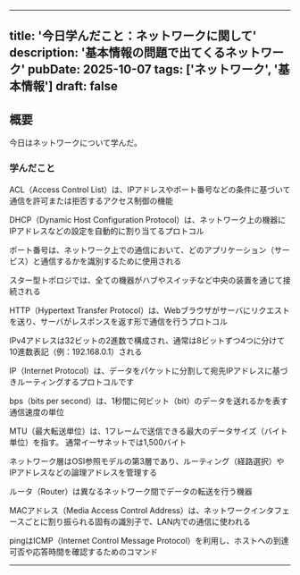 
---
title: '今日学んだこと：ネットワークに関して'
description: '基本情報の問題で出てくるネットワーク'
pubDate: 2025-10-07
tags: ['ネットワーク', '基本情報']
draft: false
---

## 概要

今日はネットワークについて学んだ。

### 学んだこと

ACL（Access Control List）は、IPアドレスやポート番号などの条件に基づいて通信を許可または拒否するアクセス制御の機能

DHCP（Dynamic Host Configuration Protocol）は、ネットワーク上の機器にIPアドレスなどの設定を自動的に割り当てるプロトコル

ポート番号は、ネットワーク上での通信において、どのアプリケーション（サービス）と通信するかを識別するために使用される

スター型トポロジでは、全ての機器がハブやスイッチなど中央の装置を通じて接続される

HTTP（Hypertext Transfer Protocol）は、Webブラウザがサーバにリクエストを送り、サーバがレスポンスを返す形で通信を行うプロトコル

IPv4アドレスは32ビットの2進数で構成され、通常は8ビットずつ4つに分けて10進数表記（例：192.168.0.1）される

IP（Internet Protocol）は、データをパケットに分割して宛先IPアドレスに基づきルーティングするプロトコルです

bps（bits per second）は、1秒間に何ビット（bit）のデータを送れるかを表す通信速度の単位

MTU（最大転送単位）は、1フレームで送信できる最大のデータサイズ（バイト単位）を指す。
通常イーサネットでは1,500バイト

ネットワーク層はOSI参照モデルの第3層であり、ルーティング（経路選択）やIPアドレスなどの論理アドレスを管理する

ルータ（Router）は異なるネットワーク間でデータの転送を行う機器

MACアドレス（Media Access Control Address）は、ネットワークインタフェースごとに割り振られる固有の識別子で、LAN内での通信に使われる

pingはICMP（Internet Control Message Protocol）を利用し、ホストへの到達可否や応答時間を確認するためのコマンド

---


